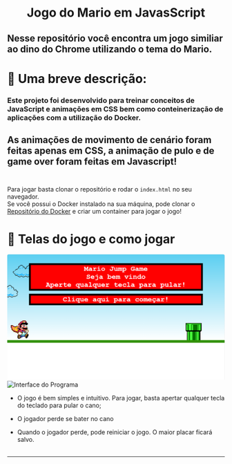 <h1 align="center">Jogo do Mario em JavasScript</h1>

 ## Nesse repositório você encontra um jogo similiar ao dino do Chrome utilizando o tema do Mario.

# :scroll: Uma breve descrição:

### Este projeto foi desenvolvido para treinar conceitos de JavaScript e animações em CSS bem como conteinerização de aplicações com a utilização do Docker.

As animações de movimento de cenário foram feitas apenas em **CSS**, a animação de pulo e de game over foram feitas em **Javascript**!  
<br>
---
Para jogar basta clonar o repositório e rodar o ` index.html ` no seu navegador.<br>Se você possui o Docker instalado na sua máquina, pode clonar o [Repositório do Docker](https://hub.docker.com/r/andresizer/mariojs) e criar um container para jogar o jogo!


# :notebook_with_decorative_cover: Telas do jogo e como jogar

![Interface do Programa](img/marioTelaInicial.png)
![Interface do Programa](https://j.gifs.com/r2rZkp.gif)



- O jogo é bem simples e intuitivo. Para jogar, basta apertar qualquer tecla do teclado para pular o cano;

- O jogador perde se bater no cano
- Quando o jogador perde, pode reiniciar o jogo. O maior placar ficará salvo.
<br><br>

----------

